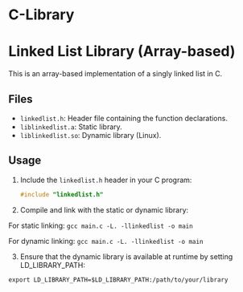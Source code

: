 # C-Library
# Linked List Library (Array-based)

This is an array-based implementation of a singly linked list in C.

## Files

- `linkedlist.h`: Header file containing the function declarations.
- `liblinkedlist.a`: Static library.
- `liblinkedlist.so`: Dynamic library (Linux).

## Usage

1. Include the `linkedlist.h` header in your C program:
   ```c
   #include "linkedlist.h"
2. Compile and link with the static or dynamic library:

For static linking:
`gcc main.c -L. -llinkedlist -o main`

For dynamic linking:
`gcc main.c -L. -llinkedlist -o main`

3. Ensure that the dynamic library is available at runtime by setting LD_LIBRARY_PATH:

`export LD_LIBRARY_PATH=$LD_LIBRARY_PATH:/path/to/your/library`


